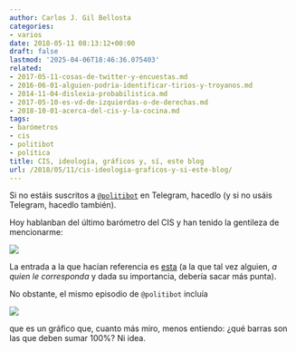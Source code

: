 ```yaml
---
author: Carlos J. Gil Bellosta
categories:
- varios
date: 2018-05-11 08:13:12+00:00
draft: false
lastmod: '2025-04-06T18:46:36.075403'
related:
- 2017-05-11-cosas-de-twitter-y-encuestas.md
- 2016-06-01-alguien-podria-identificar-tirios-y-troyanos.md
- 2014-11-04-dislexia-probabilistica.md
- 2017-05-10-es-vd-de-izquierdas-o-de-derechas.md
- 2018-10-01-acerca-del-cis-y-la-cocina.md
tags:
- barómetros
- cis
- politibot
- política
title: CIS, ideología, gráficos y, sí, este blog
url: /2018/05/11/cis-ideologia-graficos-y-si-este-blog/
---
```


Si no estáis suscritos a [`@politibot`](https://politibot.io/) en Telegram, hacedlo (y si no usáis Telegram, hacedlo también).

Hoy hablanban del último barómetro del CIS y han tenido la gentileza de mencionarme:

![](/wp-uploads/2018/05/Screenshot_2018-05-10_17-26-10.png#center)

La entrada a la que hacían referencia es [esta](https://www.datanalytics.com/2017/05/10/es-vd-de-izquierdas-o-de-derechas/) (a la que tal vez alguien, _a quien le corresponda_ y dada su importancia, debería sacar más punta).

No obstante, el mismo episodio de `@politibot` incluía

![](/wp-uploads/2018/05/photo_2018-05-10_17-23-11.jpg)

que es un gráfico que, cuanto más miro, menos entiendo: ¿qué barras son las que deben sumar 100%? Ni idea.